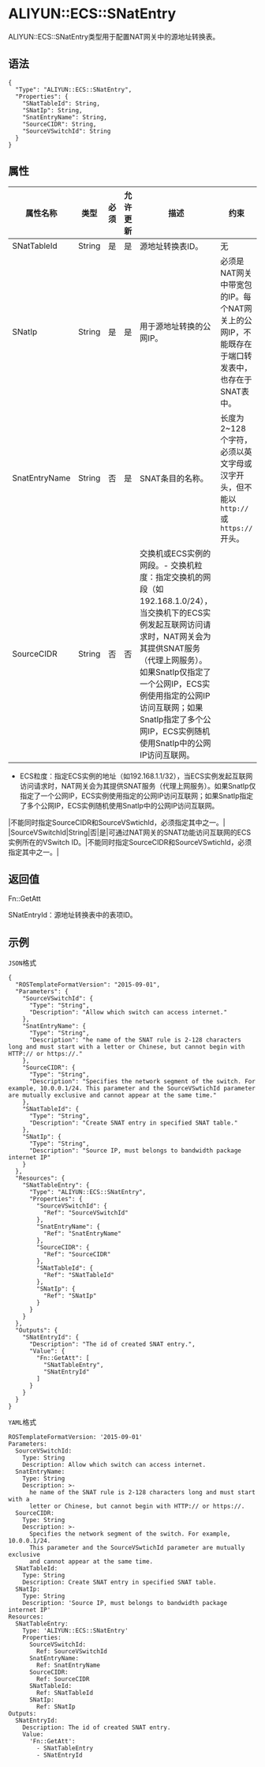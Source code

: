 # ALIYUN::ECS::SNatEntry

ALIYUN::ECS::SNatEntry类型用于配置NAT网关中的源地址转换表。

## 语法

```
{
  "Type": "ALIYUN::ECS::SNatEntry",
  "Properties": {
    "SNatTableId": String,
    "SNatIp": String,
    "SnatEntryName": String,
    "SourceCIDR": String,
    "SourceVSwitchId": String
  }
}
```

## 属性

|属性名称|类型|必须|允许更新|描述|约束|
|----|--|--|----|--|--|
|SNatTableId|String|是|是|源地址转换表ID。|无|
|SNatIp|String|是|是|用于源地址转换的公网IP。|必须是NAT网关中带宽包的IP。每个NAT网关上的公网IP，不能既存在于端口转发表中，也存在于SNAT表中。|
|SnatEntryName|String|否|是|SNAT条目的名称。|长度为2~128个字符，必须以英文字母或汉字开头，但不能以`http://`或`https://`开头。|
|SourceCIDR|String|否|否|交换机或ECS实例的网段。-   交换机粒度：指定交换机的网段（如192.168.1.0/24），当交换机下的ECS实例发起互联网访问请求时，NAT网关会为其提供SNAT服务（代理上网服务）。如果SnatIp仅指定了一个公网IP，ECS实例使用指定的公网IP访问互联网；如果SnatIp指定了多个公网IP，ECS实例随机使用SnatIp中的公网IP访问互联网。
-   ECS粒度：指定ECS实例的地址（如192.168.1.1/32），当ECS实例发起互联网访问请求时，NAT网关会为其提供SNAT服务（代理上网服务）。如果SnatIp仅指定了一个公网IP，ECS实例使用指定的公网IP访问互联网；如果SnatIp指定了多个公网IP，ECS实例随机使用SnatIp中的公网IP访问互联网。

|不能同时指定SourceCIDR和SourceVSwtichId，必须指定其中之一。|
|SourceVSwitchId|String|否|是|可通过NAT网关的SNAT功能访问互联网的ECS实例所在的VSwitch ID。|不能同时指定SourceCIDR和SourceVSwtichId，必须指定其中之一。|

## 返回值

Fn::GetAtt

SNatEntryId：源地址转换表中的表项ID。

## 示例

`JSON`格式

```
{
  "ROSTemplateFormatVersion": "2015-09-01",
  "Parameters": {
    "SourceVSwitchId": {
      "Type": "String",
      "Description": "Allow which switch can access internet."
    },
    "SnatEntryName": {
      "Type": "String",
      "Description": "he name of the SNAT rule is 2-128 characters long and must start with a letter or Chinese, but cannot begin with HTTP:// or https://."
    },
    "SourceCIDR": {
      "Type": "String",
      "Description": "Specifies the network segment of the switch. For example, 10.0.0.1/24. This parameter and the SourceVSwtichId parameter are mutually exclusive and cannot appear at the same time."
    },
    "SNatTableId": {
      "Type": "String",
      "Description": "Create SNAT entry in specified SNAT table."
    },
    "SNatIp": {
      "Type": "String",
      "Description": "Source IP, must belongs to bandwidth package internet IP"
    }
  },
  "Resources": {
    "SNatTableEntry": {
      "Type": "ALIYUN::ECS::SNatEntry",
      "Properties": {
        "SourceVSwitchId": {
          "Ref": "SourceVSwitchId"
        },
        "SnatEntryName": {
          "Ref": "SnatEntryName"
        },
        "SourceCIDR": {
          "Ref": "SourceCIDR"
        },
        "SNatTableId": {
          "Ref": "SNatTableId"
        },
        "SNatIp": {
          "Ref": "SNatIp"
        }
      }
    }
  },
  "Outputs": {
    "SNatEntryId": {
      "Description": "The id of created SNAT entry.",
      "Value": {
        "Fn::GetAtt": [
          "SNatTableEntry",
          "SNatEntryId"
        ]
      }
    }
  }
}
```

`YAML`格式

```
ROSTemplateFormatVersion: '2015-09-01'
Parameters:
  SourceVSwitchId:
    Type: String
    Description: Allow which switch can access internet.
  SnatEntryName:
    Type: String
    Description: >-
      he name of the SNAT rule is 2-128 characters long and must start with a
      letter or Chinese, but cannot begin with HTTP:// or https://.
  SourceCIDR:
    Type: String
    Description: >-
      Specifies the network segment of the switch. For example, 10.0.0.1/24.
      This parameter and the SourceVSwtichId parameter are mutually exclusive
      and cannot appear at the same time.
  SNatTableId:
    Type: String
    Description: Create SNAT entry in specified SNAT table.
  SNatIp:
    Type: String
    Description: 'Source IP, must belongs to bandwidth package internet IP'
Resources:
  SNatTableEntry:
    Type: 'ALIYUN::ECS::SNatEntry'
    Properties:
      SourceVSwitchId:
        Ref: SourceVSwitchId
      SnatEntryName:
        Ref: SnatEntryName
      SourceCIDR:
        Ref: SourceCIDR
      SNatTableId:
        Ref: SNatTableId
      SNatIp:
        Ref: SNatIp
Outputs:
  SNatEntryId:
    Description: The id of created SNAT entry.
    Value:
      'Fn::GetAtt':
        - SNatTableEntry
        - SNatEntryId
```

